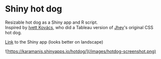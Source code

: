 # Shiny hot dog

Resizable hot dog as a Shiny app and R script.  
Inspired by [Ivett Kovács](https://twitter.com/IvettAlexa/status/1284790228214067200?s=20), who did a Tableau version of [Jhey](https://twitter.com/jh3yy/status/1276564792216518657)'s original CSS hot dog.  

[Link](https://karamanis.shinyapps.io/hotdog/) to the Shiny app (looks better on landscape)
  
![https://karamanis.shinyapps.io/hotdog/](/images/hotdog-screenshot.png)